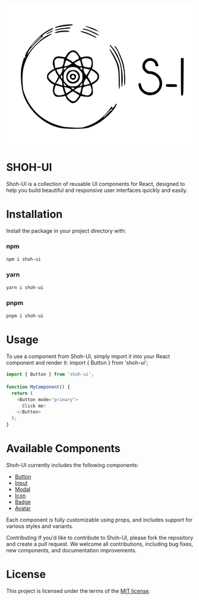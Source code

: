 <div style="display: flex;width: 100%; justify-content: center">
    <img src="./assets/shoh.svg" alt="shoh-ui">
</div>

# SHOH-UI
Shoh-UI is a collection of reusable UI components for React, designed to help you build beautiful and responsive user interfaces quickly and easily.

# Installation

Install the package in your project directory with:

### npm
```bash
npm i shoh-ui
```
### yarn
```bash
yarn i shoh-ui
```

### pnpm
```bash
pnpm i shoh-ui
```


# Usage
To use a component from Shoh-UI, simply import it into your React component and render it:
import { Button } from 'shoh-ui';

  ```javascript
  import { Button } from 'shoh-ui';

  function MyComponent() {
    return (
      <Button mode="primary">
        Click me!
      </Button>
    );
  }
  ```

# Available Components

Shoh-UI currently includes the following components:

- [Button](./component/button/README.md)
- [Input](./component/input/README.md)
- [Modal](./component/modal/README.md)
- [Icon](./component/icon/README.md)
- [Badge](./component/badge/README.md)
- [Avatar](./component/avatar/README.md)

Each component is fully customizable using props, and includes support for various styles and variants.

Contributing
If you'd like to contribute to Shoh-UI, please fork the repository and create a pull request. We welcome all contributions, including bug fixes, new components, and documentation improvements.

# License

This project is licensed under the terms of the [MIT license](https://github.com/behruzrahimov/shoh-ui/blob/master/LICENSE).


